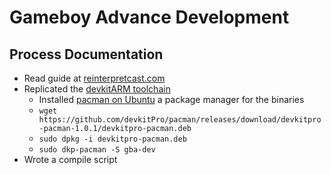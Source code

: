 # Gameboy Advance Development

## Process Documentation

- Read guide at [reinterpretcast.com](https://www.reinterpretcast.com/writing-a-game-boy-advance-game)
- Replicated the [devkitARM toolchain](https://devkitpro.org/wiki/Getting_Started)
  - Installed [pacman on Ubuntu](https://superuser.com/questions/1422797/pacman-in-ubuntu-18-04) a package manager for the binaries
  - `wget https://github.com/devkitPro/pacman/releases/download/devkitpro-pacman-1.0.1/devkitpro-pacman.deb`
  - `sudo dpkg -i devkitpro-pacman.deb`
  - `sudo dkp-pacman -S gba-dev`
- Wrote a compile script
